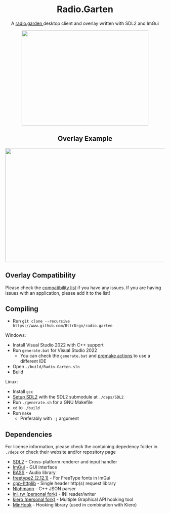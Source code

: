 <h1 align="center"> Radio.Garten </h1>
<p align="center"> A <a href="https://radio.garden/"> radio.garden </a> desktop client and overlay written with SDL2 and ImGui </p>

<p align="center">
  <img width="400" height="300" src="/../assets/preview.png">
</p>


<h2 align="center"> Overlay Example </h2>
<p align="center">
  <img width="640" height="360" src="/../assets/overlay_example_nfsu2.png">
</p>

## Overlay Compatibility
Please check the [compatibility list][COMPAT_LIST] if you have any issues. If you are having issues with an application, please add it to the list!

## Compiling

- Run `git clone --recursive https://www.github.com/BttrDrgn/radio.garten`

Windows:
- Install Visual Studio 2022 with C++ support
- Run `generate.bat` for Visual Studio 2022
  - You can check the `generate.bat` and [premake actions](https://premake.github.io/docs/Using-Premake/) to use a different IDE
- Open `./build/Radio.Garten.sln`
- Build

Linux:
- Install `gcc`
- [Setup SDL2](https://wiki.libsdl.org/Installation#linuxunix) with the SDL2 submodule at `./deps/SDL2`
- Run `./generate.sh` for a GNU Makefile
- `cd` to `./build`
- Run `make`
  - Preferably with `-j` argument

## Dependencies
For license information, please check the containing depedency folder in `./deps` or check their website and/or repository page
- [SDL2](https://github.com/libsdl-org/SDL) - Cross-platform renderer and input handler
- [ImGui](https://github.com/ocornut/imgui) - GUI interface
- [BASS](https://www.un4seen.com/) - Audio library
- [freetype2 (2.12.1)](https://sourceforge.net/projects/freetype/files/freetype2/2.12.1/) - For FreeType fonts in ImGui
- [cpp-httplib](https://github.com/yhirose/cpp-httplib) - Single header http(s) request library
- [Nlohmann](https://github.com/nlohmann/json) - C++ JSON parser
- [ini_rw (personal fork)](https://github.com/BttrDrgn/ini_rw) - INI reader/writer
- [kiero (personal fork)](https://github.com/bttrdrgn/kiero/) - Multiple Graphical API hooking tool
- [MinHook](https://github.com/TsudaKageyu/minhook) - Hooking library (used in combination with Kiero)

<!-- Quick links -->
[COMPAT_LIST]: https://github.com/BttrDrgn/radio.garten/blob/main/COMPAT.md